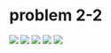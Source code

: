 # problem 2-2
![](https://i.imgur.com/y9jAKPj.png)
![](https://i.imgur.com/CyFzSV8.png)
![](https://i.imgur.com/KVzV6Mk.png)
![](https://i.imgur.com/1JYd4yL.png)
![](https://i.imgur.com/T4HbZvN.png)
